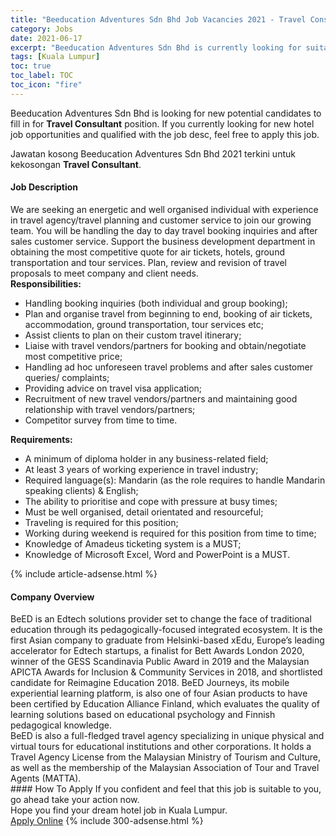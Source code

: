 ```yaml
---
title: "Beeducation Adventures Sdn Bhd Job Vacancies 2021 - Travel Consultant" 
category: Jobs 
date: 2021-06-17 
excerpt: "Beeducation Adventures Sdn Bhd is currently looking for suitable person to fill in the Travel Consultant which positioned at Kuala Lumpur" 
tags: [Kuala Lumpur] 
toc: true 
toc_label: TOC 
toc_icon: "fire" 
--- 
```


<p>Beeducation Adventures Sdn Bhd is looking for new potential candidates to fill in for <b>Travel Consultant</b> position. If you currently looking for new hotel job opportunities and qualified with the job desc, feel free to apply this job.
</p>Jawatan kosong Beeducation Adventures Sdn Bhd 2021 terkini untuk kekosongan <b>Travel Consultant</b>. 
<div><div><h4>Job Description</h4></div><div><div><span><div><div>We are seeking an energetic and well organised individual with experience in travel agency/travel planning and customer service to join our growing team. You will be handling the day to day travel booking inquiries and after sales customer service. Support the business development department in obtaining the most competitive quote for air tickets, hotels, ground transportation and tour services. Plan, review and revision of travel proposals to meet company and client needs.</div><div><strong>Responsibilities:</strong></div><ul><li>Handling booking inquiries (both individual and group booking);</li><li>Plan and organise travel from beginning to end, booking of air tickets, accommodation, ground transportation, tour services etc;</li><li>Assist clients to plan on their custom travel itinerary;</li><li>Liaise with travel vendors/partners for booking and obtain/negotiate most competitive price;</li><li>Handling ad hoc unforeseen travel problems and after sales customer queries/ complaints;</li><li>Providing advice on travel visa application;</li><li>Recruitment of new travel vendors/partners and maintaining good relationship with travel vendors/partners;</li><li>Competitor survey from time to time.</li></ul><div><strong>Requirements:</strong></div><ul><li>A minimum of diploma holder in any business-related field;</li><li>At least 3 years of working experience in travel industry;</li><li>Required language(s): Mandarin (as the role requires to handle Mandarin speaking clients) &amp; English;</li><li>The ability to prioritise and cope with pressure at busy times;</li><li>Must be well organised, detail orientated and resourceful;</li><li>Traveling is required for this position;</li><li>Working during weekend is required for this position from time to time;</li><li>Knowledge of Amadeus ticketing system is a MUST;</li><li>Knowledge of Microsoft Excel, Word and PowerPoint is a MUST.</li></ul></div></span></div></div></div> 
{% include article-adsense.html %} 
<div><div><h4>Company Overview</h4></div><div><div><span><div><div>
	BeED is an Edtech solutions provider set to change the face of traditional education through its pedagogically-focused integrated ecosystem. It is the first Asian company to graduate from Helsinki-based xEdu, Europe&#8217;s leading accelerator for Edtech startups, a finalist for Bett Awards London 2020, winner of the GESS Scandinavia Public Award in 2019 and the Malaysian APICTA Awards for Inclusion &amp; Community Services in 2018, and shortlisted candidate for Reimagine Education 2018. BeED Journeys, its mobile experiential learning platform, is also one of four Asian products to have been certified by Education Alliance Finland, which evaluates the quality of learning solutions based on educational psychology and Finnish pedagogical knowledge.</div>
<div>
	BeED is also a full-fledged travel agency specializing in unique physical and virtual tours for educational institutions and other corporations. It holds a Travel Agency License from the Malaysian Ministry of Tourism and Culture, as well as the membership of the Malaysian Association of Tour and Travel Agents (MATTA).</div></div></span></div></div></div> 
#### How To Apply 
If you confident and feel that this job is suitable to you, go ahead take your action now. <br/> 
Hope you find your dream hotel job in Kuala Lumpur. <br/> 
<a href="https://www.jobstreet.com.my/en/job/travel-consultant-4590578?jobId=jobstreet-my-job-4590578" class="btn btn--info" target="_blank" rel="nofollow noopenner">Apply Online</a> 
{% include 300-adsense.html %} 